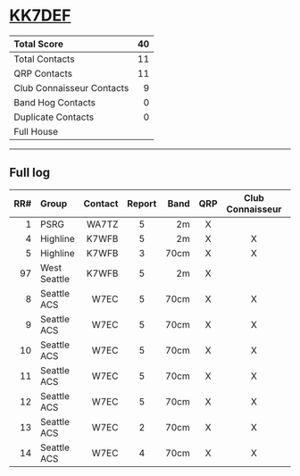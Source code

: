 # [KK7DEF](https://www.qrz.com/db/KK7DEF)

| Total Score               |   40 |
|:--------------------------|-----:|
| Total Contacts            |   11 |
| QRP Contacts              |   11 |
| Club Connaisseur Contacts |    9 |
| Band Hog Contacts         |    0 |
| Duplicate Contacts        |    0 |
| Full House                |      |

---

## Full log

|   RR# | Group        |   Contact |  Report  |   Band |  QRP  |  Club Connaisseur  |  Band Hog  |   QSO Score |
|------:|:-------------|----------:|:--------:|-------:|:-----:|:------------------:|:----------:|------------:|
|     1 | PSRG         |     WA7TZ |    5     |     2m |   X   |                    |            |           2 |
|     4 | Highline     |     K7WFB |    5     |     2m |   X   |         X          |            |           4 |
|     5 | Highline     |     K7WFB |    3     |   70cm |   X   |         X          |            |           4 |
|    97 | West Seattle |     K7WFB |    5     |     2m |   X   |                    |            |           2 |
|     8 | Seattle ACS  |      W7EC |    5     |   70cm |   X   |         X          |            |           4 |
|     9 | Seattle ACS  |      W7EC |    5     |   70cm |   X   |         X          |            |           4 |
|    10 | Seattle ACS  |      W7EC |    5     |   70cm |   X   |         X          |            |           4 |
|    11 | Seattle ACS  |      W7EC |    5     |   70cm |   X   |         X          |            |           4 |
|    12 | Seattle ACS  |      W7EC |    5     |   70cm |   X   |         X          |            |           4 |
|    13 | Seattle ACS  |      W7EC |    2     |   70cm |   X   |         X          |            |           4 |
|    14 | Seattle ACS  |      W7EC |    4     |   70cm |   X   |         X          |            |           4 |